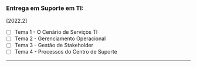 ### Entrega em Suporte em TI:

[2022.2]

- [ ] Tema 1 - O Cenário de Serviços TI
- [ ] Tema 2 - Gerenciamento Operacional
- [ ] Tema 3 - Gestão de Stakeholder
- [ ] Tema 4 - Processos do Centro de Suporte

---